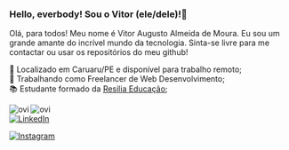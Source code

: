 ### Hello, everbody! Sou o Vitor (ele/dele)!👋

Olá, para todos!
Meu nome é Vitor Augusto Almeida de Moura.
Eu sou um grande amante do incrível mundo da tecnologia.
Sinta-se livre para me contactar ou usar os repositórios do meu github!

📍 Localizado em Caruaru/PE e disponível para trabalho remoto; <br>
💼 Trabalhando como Freelancer de Web Desenvolvimento; <br>
📚 Estudante formado da <a href="https://www.resilia.com.br/">Resilia Educação</a>;



<div display="flex">
  <img align="left" src="https://github-readme-stats.vercel.app/api/top-langs?username=VitorAam&show_icons=true&locale=en&layout=compact&theme=chartreuse-dark" alt="ovi" />
  <img align="end" src="https://github-readme-stats.vercel.app/api?username=VitorAam&show_icons=true&theme=radical" alt="ovi")/>
</div>


<div display="flex">
  <a href="https://www.linkedin.com/in/vitor-aam/" target="_blank"><img src="https://img.shields.io/badge/LinkedIn-%230077B5.svg?&style=flat-square&logo=linkedin&logoColor=white" alt="LinkedIn"></a>
  
  <a href="https://www.instagram.com/vitorluci1/" target="_blank"><img src="https://img.shields.io/badge/Instagram-%23E4405F.svg?&style=flat-square&logo=instagram&logoColor=white" alt="Instagram"></a>
</div>

